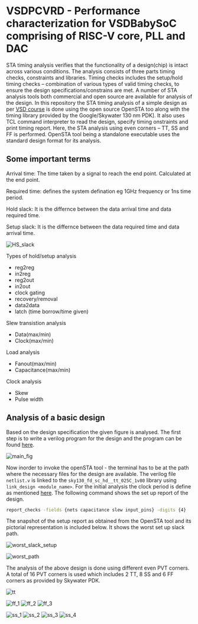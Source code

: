 # VSDPCVRD - Performance characterization for VSDBabySoC comprising of RISC-V core, PLL and DAC


STA timing analysis verifies that the functionality of a design(chip) is intact across various conditions. The analysis consists of three parts timing checks, constraints and libraries. Timing checks includes the setup/hold timing checks – combination of various types of valid timing checks, to ensure the design specifications/constrains are met. A number of STA analysis tools both commercial and open source  are available for analysis of the design. In this repository the STA timing analysis of a simple design as per [VSD course](https://www.vlsisystemdesign.com/vsd-static-timing-analysis-ii/) is  done using the open source OpenSTA too along with the timing library provided by the Google/Skywater 130 nm PDK]. It also uses TCL command interpreter to read the design, specify timing onstraints and print timing report. Here, the STA analysis using even corners – TT, SS and FF is performed. OpenSTA tool being a standalone executable uses the standard design format for its analysis. 

## Some important terms

Arrival time: The time taken by a signal to reach the end point. Calculated at the end point.

Required time: defines the system defination eg 1GHz frequency or 1ns time period.

Hold slack: It is the differnce between the data arrival time and data required time.

Setup slack: It is the differnce between the data required time and data arrival time.

![HS_slack](https://user-images.githubusercontent.com/63381455/155879967-560a00e1-58fb-431a-ba93-86f43912dc9c.png)

Types of hold/setup analysis

 - reg2reg
 - in2reg
 - reg2out
 - in2out
 - clock gating
 - recovery/removal
 - data2data
 - latch (time borrow/time given)

Slew transistion analysis
 - Data(max/min)
 - Clock(max/min)

Load analysis
 - Fanout(max/min)
 - Capacitance(max/min)

Clock analysis
 - Skew
 - Pulse width

## Analysis of a basic design

Based on the design specification the given figure is analysed. The first step is to write a verilog program for the design and the program can be found [here](https://github.com/Geetima2021/STA-analysis-using-OpenSTA/tree/main/resources).

![main_fig](https://user-images.githubusercontent.com/63381455/155880106-37238762-9551-4e05-9270-50b4c80167fa.JPG)

Now inorder to invoke the openSTA tool - the terminal has to be at the path where the necessary files for the design are available. The verilog file ```netlist.v``` is linked to the ```sky130_fd_sc_hd__tt_025C_1v80``` library using ``` link_design <module_name>```. For the initial analysis the clock period is define as mentioned [here](https://github.com/Geetima2021/STA-analysis-using-OpenSTA/tree/main/resources/1.tcl). The following command shows the set up report of the design.



```bash
report_checks -fields {nets capacitance slew input_pins} -digits {4}
```
The snapshot of the setup report as obtained from the OpenSTA tool and its pictorial representation is included below. It shows the worst set up slack path.

![worst_slack_setup](https://user-images.githubusercontent.com/63381455/155880908-90ff0bc0-becd-49a4-91d9-4f9f5ed21ef6.png)

![worst_path](https://user-images.githubusercontent.com/63381455/155880920-e06a9415-33f6-4038-b8c7-7ef0a7e9960f.JPG)

The analysis of the above design is done using different even PVT corners. A total of 16 PVT corners is used which includes 2 TT, 8 SS and 6 FF corners as provided by Skywater PDK. 

![tt](https://user-images.githubusercontent.com/63381455/158331037-4ef974ca-5d8c-4f7f-a82c-a384e7fa114b.png)




![ff_1](https://user-images.githubusercontent.com/63381455/158239272-855ca5d7-896f-4b01-aee0-eb3dd14c7e2e.png)
![ff_2](https://user-images.githubusercontent.com/63381455/158239295-1cfd6e34-9ee8-43e3-a24e-5bac35a567d1.png)
![ff_3](https://user-images.githubusercontent.com/63381455/158239400-3623104d-d870-4287-8d30-1b2b28e71089.png)












![ss_1](https://user-images.githubusercontent.com/63381455/158239460-df3f5db9-5453-4955-83cf-10619b01ed3d.png)
![ss_2](https://user-images.githubusercontent.com/63381455/158239488-8589fd72-4af6-4f50-b142-9d4560003b98.png)
![ss_3](https://user-images.githubusercontent.com/63381455/158239518-8f125841-18fe-4231-ae96-1329d0643caf.png)
![ss_4](https://user-images.githubusercontent.com/63381455/158239556-9ef751f0-b0b6-474e-bf11-6a87d3beda94.png)





